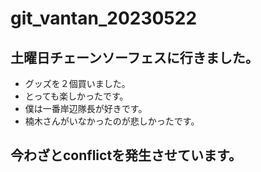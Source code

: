 # git_vantan_20230522
## 土曜日チェーンソーフェスに行きました。
- グッズを２個買いました。
- とっても楽しかったです。
- 僕は一番岸辺隊長が好きです。
- 楠木さんがいなかったのが悲しかったです。
## 今わざとconflictを発生させています。